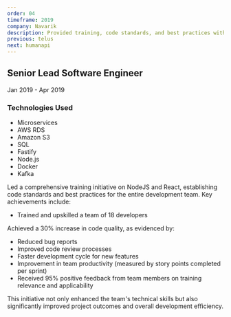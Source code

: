 ```yaml
---
order: 04
timeframe: 2019
company: Navarik
description: Provided training, code standards, and best practices with NodeJS and React for the entire team of developers.
previous: telus
next: humanapi
---
```


<!-- markdownlint-disable MD041 -->
## Senior Lead Software Engineer

Jan 2019 - Apr 2019

### Technologies Used

- Microservices
- AWS RDS
- Amazon S3
- SQL
- Fastify
- Node.js
- Docker
- Kafka

Led a comprehensive training initiative on NodeJS and React, establishing code standards and best practices for the entire development team. Key achievements include:

- Trained and upskilled a team of 18 developers

Achieved a 30% increase in code quality, as evidenced by:

- Reduced bug reports
- Improved code review processes
- Faster development cycle for new features
- Improvement in team productivity (measured by story points completed per sprint)
- Received 95% positive feedback from team members on training relevance and applicability

This initiative not only enhanced the team's technical skills but also significantly improved project outcomes and overall development efficiency.
